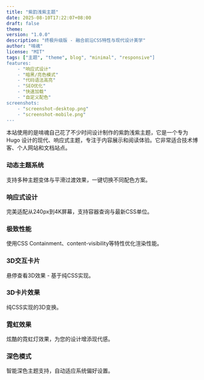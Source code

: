 ```yaml
---
title: "紫韵浅紫主题"
date: 2025-08-10T17:22:07+08:00
draft: false
theme:
version: "1.0.0"
description: "终极升级版 - 融合前沿CSS特性与现代设计美学"
author: "啃魂"
license: "MIT"
tags: ["主题", "theme", blog", "minimal", "responsive"]
features:
    - "响应式设计"
    - "暗黑/亮色模式"
    - "代码语法高亮"
    - "SEO优化"
    - "快速加载"
    - "自定义配色"
screenshots:
    - "screenshot-desktop.png"
    - "screenshot-mobile.png"
---
```


本站使用的是啃魂自己花了不少时间设计制作的紫韵浅紫主题，它是一个专为 Hugo 设计的现代、响应式主题，专注于内容展示和阅读体验。它非常适合技术博客、个人网站和文档站点。

### 动态主题系统

支持多种主题变体与平滑过渡效果，一键切换不同配色方案。

### 响应式设计

完美适配从240px到4K屏幕，支持容器查询与最新CSS单位。

### 极致性能

使用CSS Containment、content-visibility等特性优化渲染性能。

### 3D交互卡片

悬停查看3D效果 - 基于纯CSS实现。

### 3D卡片效果

纯CSS实现的3D变换。

### 霓虹效果

炫酷的霓虹灯效果，为您的设计增添现代感。

### 深色模式

智能深色主题支持，自动适应系统偏好设置。